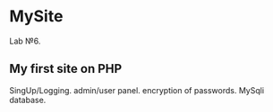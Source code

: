 # MySite
Lab №6. 

My first site on PHP
-
SingUp/Logging.
admin/user panel.
encryption of passwords.
MySqli database.
